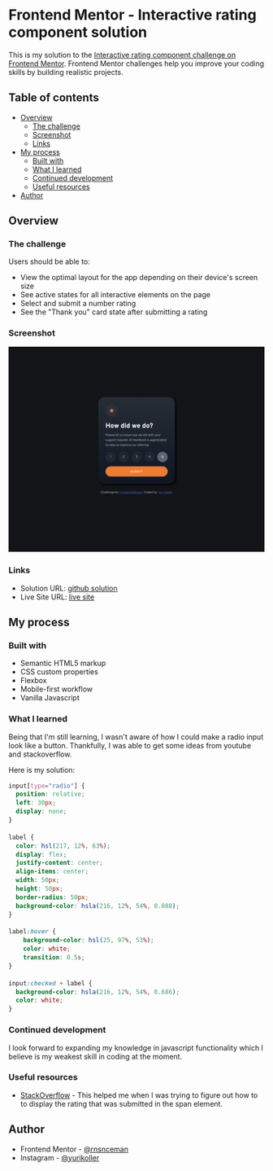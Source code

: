 # Frontend Mentor - Interactive rating component solution

This is my solution to the [Interactive rating component challenge on Frontend Mentor](https://www.frontendmentor.io/challenges/interactive-rating-component-koxpeBUmI). Frontend Mentor challenges help you improve your coding skills by building realistic projects.

## Table of contents

- [Overview](#overview)
  - [The challenge](#the-challenge)
  - [Screenshot](#screenshot)
  - [Links](#links)
- [My process](#my-process)
  - [Built with](#built-with)
  - [What I learned](#what-i-learned)
  - [Continued development](#continued-development)
  - [Useful resources](#useful-resources)
- [Author](#author)

## Overview

### The challenge

Users should be able to:

- View the optimal layout for the app depending on their device's screen size
- See active states for all interactive elements on the page
- Select and submit a number rating
- See the "Thank you" card state after submitting a rating

### Screenshot

![](finishedComponent.png)

### Links

- Solution URL: [github solution](https://github.com/rnsnceman/Interactive-Rating-Component.git)
- Live Site URL: [live site](https://rnsnceman.github.io/Interactive-Rating-Component/)

## My process

### Built with

- Semantic HTML5 markup
- CSS custom properties
- Flexbox
- Mobile-first workflow
- Vanilla Javascript

### What I learned

Being that I'm still learning, I wasn't aware of how I could make a radio input look like a button. Thankfully, I was able to get some ideas from youtube and stackoverflow.

Here is my solution:

```css
input[type="radio"] {
  position: relative;
  left: 30px;
  display: none;
}

label {
  color: hsl(217, 12%, 63%);
  display: flex;
  justify-content: center;
  align-items: center;
  width: 50px;
  height: 50px;
  border-radius: 50px;
  background-color: hsla(216, 12%, 54%, 0.088);
}

label:hover {
    background-color: hsl(25, 97%, 53%);
    color: white;
    transition: 0.5s;
}

input:checked + label {
  background-color: hsla(216, 12%, 54%, 0.686);
  color: white;
}
```

### Continued development

I look forward to expanding my knowledge in javascript functionality which I believe is my weakest skill in coding at the moment.

### Useful resources

- [StackOverflow](https://www.stackoverflow.com) - This helped me when I was trying to figure out how to to display the rating that was submitted in the span element.

## Author

- Frontend Mentor - [@rnsnceman](https://www.frontendmentor.io/profile/rnsnceman)
- Instagram - [@yurikoller](https://www.instagram.com/yurikoller)
